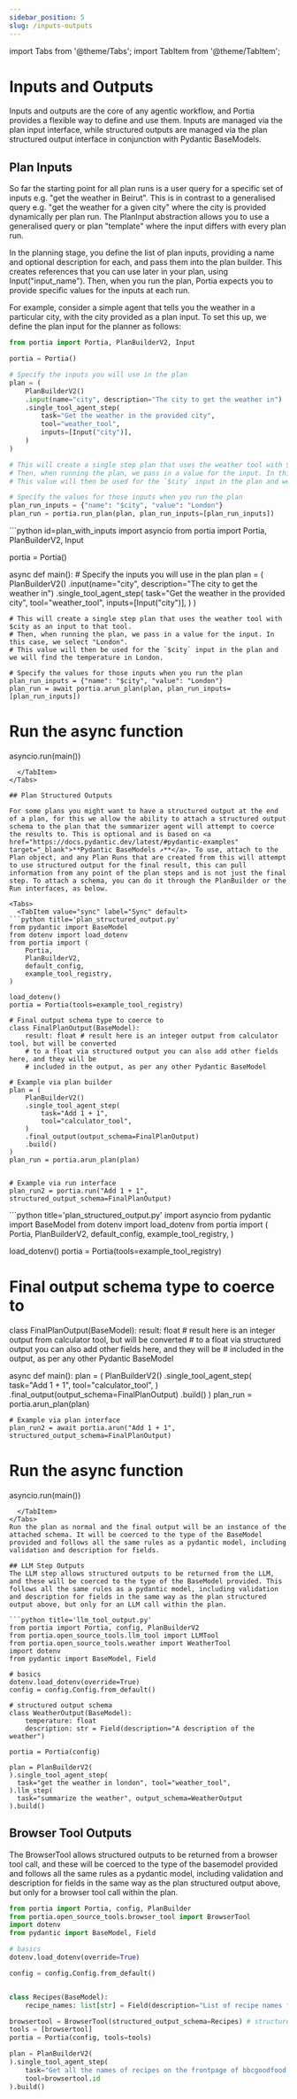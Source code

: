 ```yaml
---
sidebar_position: 5
slug: /inputs-outputs
---
```


import Tabs from '@theme/Tabs';
import TabItem from '@theme/TabItem';

# Inputs and Outputs
Inputs and outputs are the core of any agentic workflow, and Portia provides a flexible way to define and use them. Inputs are managed via the plan input interface, while structured outputs are managed via the plan structured output interface in conjunction with Pydantic BaseModels.

## Plan Inputs

So far the starting point for all plan runs is a user query for a specific set of inputs e.g. "get the weather in Beirut". This is in contrast to a generalised query e.g. "get the weather for a given city" where the city is provided dynamically per plan run. The PlanInput abstraction allows you to use a generalised query or plan "template" where the input differs with every plan run.

In the planning stage, you define the list of plan inputs, providing a name and optional description for each, and pass them into the plan builder. This creates references that you can use later in your plan, using Input("input_name"). Then, when you run the plan, Portia expects you to provide specific values for the inputs at each run.

For example, consider a simple agent that tells you the weather in a particular city, with the city provided as a plan input.
To set this up, we define the plan input for the planner as follows:
<Tabs groupId="sync-async">
  <TabItem value="sync" label="Sync" default>
```python id=plan_with_inputs
from portia import Portia, PlanBuilderV2, Input

portia = Portia()

# Specify the inputs you will use in the plan
plan = (
    PlanBuilderV2()
    .input(name="city", description="The city to get the weather in")
    .single_tool_agent_step(
        task="Get the weather in the provided city",
        tool="weather_tool",
        inputs=[Input("city")],
    )
)

# This will create a single step plan that uses the weather tool with $city as an input to that tool.
# Then, when running the plan, we pass in a value for the input. In this case, we select "London".
# This value will then be used for the `$city` input in the plan and we will find the temperature in London.

# Specify the values for those inputs when you run the plan
plan_run_inputs = {"name": "$city", "value": "London"}
plan_run = portia.run_plan(plan, plan_run_inputs=[plan_run_inputs])
```
  </TabItem>
  <TabItem value="async" label="Async">
```python id=plan_with_inputs
import asyncio
from portia import Portia, PlanBuilderV2, Input

portia = Portia()

async def main():
    # Specify the inputs you will use in the plan
    plan = (
      PlanBuilderV2()
      .input(name="city", description="The city to get the weather in")
      .single_tool_agent_step(
          task="Get the weather in the provided city",
          tool="weather_tool",
          inputs=[Input("city")],
      )
  )

    # This will create a single step plan that uses the weather tool with $city as an input to that tool.
    # Then, when running the plan, we pass in a value for the input. In this case, we select "London".
    # This value will then be used for the `$city` input in the plan and we will find the temperature in London.

    # Specify the values for those inputs when you run the plan
    plan_run_inputs = {"name": "$city", "value": "London"}
    plan_run = await portia.arun_plan(plan, plan_run_inputs=[plan_run_inputs])

# Run the async function
asyncio.run(main())
```
  </TabItem>
</Tabs>

## Plan Structured Outputs

For some plans you might want to have a structured output at the end of a plan, for this we allow the ability to attach a structured output schema to the plan that the summarizer agent will attempt to coerce the results to. This is optional and is based on <a href="https://docs.pydantic.dev/latest/#pydantic-examples" target="_blank">**Pydantic BaseModels ↗**</a>. To use, attach to the Plan object, and any Plan Runs that are created from this will attempt to use structured output for the final result, this can pull information from any point of the plan steps and is not just the final step. To attach a schema, you can do it through the PlanBuilder or the Run interfaces, as below.

<Tabs>
  <TabItem value="sync" label="Sync" default>
```python title='plan_structured_output.py'
from pydantic import BaseModel
from dotenv import load_dotenv
from portia import (
    Portia,
    PlanBuilderV2,
    default_config,
    example_tool_registry,
)

load_dotenv()
portia = Portia(tools=example_tool_registry)

# Final output schema type to coerce to
class FinalPlanOutput(BaseModel):
    result: float # result here is an integer output from calculator tool, but will be converted 
    # to a float via structured output you can also add other fields here, and they will be 
    # included in the output, as per any other Pydantic BaseModel

# Example via plan builder
plan = (
    PlanBuilderV2()
    .single_tool_agent_step(
        task="Add 1 + 1",
        tool="calculator_tool",
    )
    .final_output(output_schema=FinalPlanOutput)
    .build()
)
plan_run = portia.arun_plan(plan)


# Example via run interface
plan_run2 = portia.run("Add 1 + 1", structured_output_schema=FinalPlanOutput) 
```
  </TabItem>
  <TabItem value="async" label="Async">
```python title='plan_structured_output.py'
import asyncio
from pydantic import BaseModel
from dotenv import load_dotenv
from portia import (
    Portia,
    PlanBuilderV2,
    default_config,
    example_tool_registry,
)

load_dotenv()
portia = Portia(tools=example_tool_registry)

# Final output schema type to coerce to
class FinalPlanOutput(BaseModel):
    result: float # result here is an integer output from calculator tool, but will be converted 
    # to a float via structured output you can also add other fields here, and they will be 
    # included in the output, as per any other Pydantic BaseModel

async def main():
    plan = (
      PlanBuilderV2()
      .single_tool_agent_step(
          task="Add 1 + 1",
          tool="calculator_tool",
      )
      .final_output(output_schema=FinalPlanOutput)
      .build()
    )
    plan_run = portia.arun_plan(plan)

    # Example via plan interface
    plan_run2 = await portia.arun("Add 1 + 1", structured_output_schema=FinalPlanOutput)

# Run the async function
asyncio.run(main())
```
  </TabItem>
</Tabs>
Run the plan as normal and the final output will be an instance of the attached schema. It will be coerced to the type of the BaseModel provided and follows all the same rules as a pydantic model, including validation and description for fields.

## LLM Step Outputs
The LLM step allows structured outputs to be returned from the LLM, and these will be coerced to the type of the BaseModel provided. This follows all the same rules as a pydantic model, including validation and description for fields in the same way as the plan structured output above, but only for an LLM call within the plan. 

```python title='llm_tool_output.py'
from portia import Portia, config, PlanBuilderV2
from portia.open_source_tools.llm_tool import LLMTool
from portia.open_source_tools.weather import WeatherTool
import dotenv
from pydantic import BaseModel, Field

# basics
dotenv.load_dotenv(override=True)
config = config.Config.from_default()

# structured output schema
class WeatherOutput(BaseModel):
    temperature: float
    description: str = Field(description="A description of the weather")

portia = Portia(config)

plan = PlanBuilderV2(
).single_tool_agent_step(
  task="get the weather in london", tool="weather_tool",
).llm_step(
  task="summarize the weather", output_schema=WeatherOutput
).build()
```

## Browser Tool Outputs
The BrowserTool allows structured outputs to be returned from a browser tool call, and these will be coerced to the type of the basemodel provided and follows all the same rules as a pydantic model, including validation and description for fields in the same way as the plan structured output above, but only for a browser tool call within the plan. 

```python title='browser_tool_output.py'
from portia import Portia, config, PlanBuilder
from portia.open_source_tools.browser_tool import BrowserTool
import dotenv
from pydantic import BaseModel, Field

# basics
dotenv.load_dotenv(override=True)

config = config.Config.from_default()


class Recipes(BaseModel):
    recipe_names: list[str] = Field(description="List of recipe names found on the page")

browsertool = BrowserTool(structured_output_schema=Recipes) # structured output schema attached
tools = [browsertool]
portia = Portia(config, tools=tools)

plan = PlanBuilderV2(
).single_tool_agent_step(
    task="Get all the names of recipes on the frontpage of bbcgoodfood.com",
    tool=browsertool.id
).build()
```

